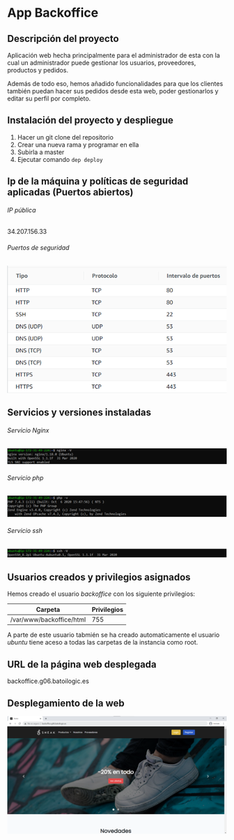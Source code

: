# App Backoffice

## Descripción del proyecto
Aplicación web hecha principalmente para el administrador de esta con la cual un administrador puede gestionar los usuarios, proveedores, productos y pedidos.

Además de todo eso, hemos añadido funcionalidades para que los clientes también puedan hacer sus pedidos desde esta web, poder gestionarlos y editar su perfil por completo.

## Instalación del proyecto y despliegue
1. Hacer un git clone del repositorio
2. Crear una nueva rama y programar en ella
3. Subirla a master
4. Ejecutar comando `` dep deploy ``

## Ip de la máquina y políticas de seguridad aplicadas (Puertos abiertos)
###### IP pública 
34.207.156.33

###### Puertos de seguridad
![Puertos de seguridad](/imgs/puertosSeguridad.png)

## Servicios y versiones instaladas
###### Servicio Nginx
![Versión Nginx](/imgs/versionNginx.png)

###### Servicio php
![Versión php](/imgs/versionPHP.png)

###### Servicio ssh
![Versión SSH](/imgs/versionSSH.png)

## Usuarios creados y privilegios asignados
Hemos creado el usuario *backoffice* con los siguiente privilegios:

Carpeta   | Privilegios 
--------- | ----------- 
/var/www/backoffice/html  | 755

A parte de este usuario tabmién se ha creado automaticamente el usuario *ubuntu* tiene aceso a todas las carpetas de la instancia como root.

## URL de la página web desplegada
backoffice.g06.batoilogic.es

## Desplegamiento de la web
![Despliegue web](/imgs/despliegueWeb.png)
